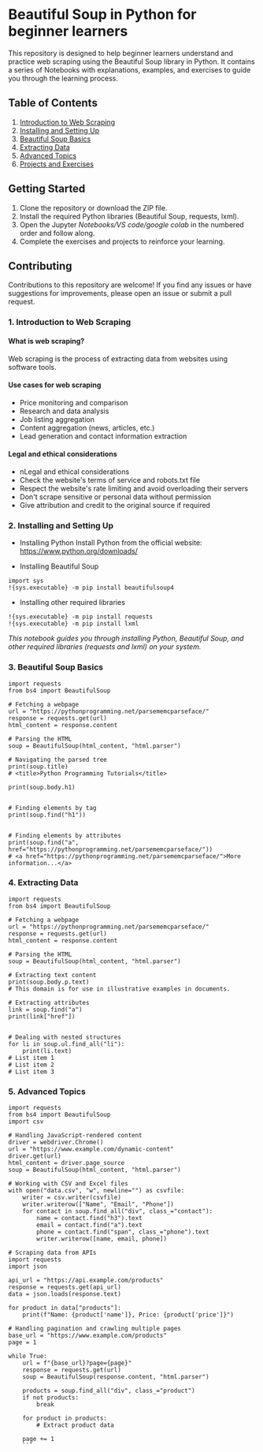 #  Beautiful Soup in Python for beginner learners

This repository is designed to help beginner learners understand and practice web scraping using the Beautiful Soup library in Python. It contains a series of Notebooks with explanations, examples, and exercises to guide you through the learning process.

## Table of Contents

1. [Introduction to Web Scraping](https://github.com/aysannazarmohamady/BS_Python/blob/main/README.md#1-introduction-to-web-scraping)
2. [Installing and Setting Up](https://github.com/aysannazarmohamady/BS_Python/blob/main/README.md#2-installing-and-setting-up)
3. [Beautiful Soup Basics](https://github.com/aysannazarmohamady/BS_Python/blob/main/README.md#3--beautiful-soup-basics)
4. [Extracting Data](https://github.com/aysannazarmohamady/BS_Python/blob/main/README.md#4-extracting-data)
5. [Advanced Topics](https://github.com/aysannazarmohamady/BS_Python/blob/main/README.md#5-advanced-topics)
6. [Projects and Exercises]()

## Getting Started

1. Clone the repository or download the ZIP file.
2. Install the required Python libraries (Beautiful Soup, requests, lxml).
3. Open the Jupyter *Notebooks/VS code/google colab* in the numbered order and follow along.
4. Complete the exercises and projects to reinforce your learning.

## Contributing

Contributions to this repository are welcome! If you find any issues or have suggestions for improvements, please open an issue or submit a pull request.


### 1. Introduction to Web Scraping

#### What is web scraping?
Web scraping is the process of extracting data from websites using software tools.

#### Use cases for web scraping
- Price monitoring and comparison
- Research and data analysis
- Job listing aggregation
- Content aggregation (news, articles, etc.)
- Lead generation and contact information extraction

#### Legal and ethical considerations
- nLegal and ethical considerations
- Check the website's terms of service and robots.txt file
- Respect the website's rate limiting and avoid overloading their servers
- Don't scrape sensitive or personal data without permission
- Give attribution and credit to the original source if required

  
### 2. Installing and Setting Up

- Installing Python
Install Python from the official website: https://www.python.org/downloads/

- Installing Beautiful Soup
```
import sys
!{sys.executable} -m pip install beautifulsoup4
```

- Installing other required libraries
```
!{sys.executable} -m pip install requests
!{sys.executable} -m pip install lxml
```
*This notebook guides you through installing Python, Beautiful Soup, and other required libraries (requests and lxml) on your system.*


### 3.  Beautiful Soup Basics

```
import requests
from bs4 import BeautifulSoup

# Fetching a webpage
url = "https://pythonprogramming.net/parsememcparseface/"
response = requests.get(url)
html_content = response.content

# Parsing the HTML
soup = BeautifulSoup(html_content, "html.parser")

# Navigating the parsed tree
print(soup.title)
# <title>Python Programming Tutorials</title>

print(soup.body.h1)


# Finding elements by tag
print(soup.find("h1"))


# Finding elements by attributes
print(soup.find("a", href="https://pythonprogramming.net/parsememcparseface/"))
# <a href="https://pythonprogramming.net/parsememcparseface/">More information...</a>
```


### 4. Extracting Data

```
import requests
from bs4 import BeautifulSoup

# Fetching a webpage
url = "https://pythonprogramming.net/parsememcparseface/"
response = requests.get(url)
html_content = response.content

# Parsing the HTML
soup = BeautifulSoup(html_content, "html.parser")

# Extracting text content
print(soup.body.p.text)
# This domain is for use in illustrative examples in documents.

# Extracting attributes
link = soup.find("a")
print(link["href"])


# Dealing with nested structures
for li in soup.ul.find_all("li"):
    print(li.text)
# List item 1
# List item 2
# List item 3
```

### 5. Advanced Topics

```
import requests
from bs4 import BeautifulSoup
import csv

# Handling JavaScript-rendered content
driver = webdriver.Chrome()
url = "https://www.example.com/dynamic-content"
driver.get(url)
html_content = driver.page_source
soup = BeautifulSoup(html_content, "html.parser")

# Working with CSV and Excel files
with open("data.csv", "w", newline="") as csvfile:
    writer = csv.writer(csvfile)
    writer.writerow(["Name", "Email", "Phone"])
    for contact in soup.find_all("div", class_="contact"):
        name = contact.find("h3").text
        email = contact.find("a").text
        phone = contact.find("span", class_="phone").text
        writer.writerow([name, email, phone])

# Scraping data from APIs
import requests
import json

api_url = "https://api.example.com/products"
response = requests.get(api_url)
data = json.loads(response.text)

for product in data["products"]:
    print(f"Name: {product['name']}, Price: {product['price']}")

# Handling pagination and crawling multiple pages
base_url = "https://www.example.com/products"
page = 1

while True:
    url = f"{base_url}?page={page}"
    response = requests.get(url)
    soup = BeautifulSoup(response.content, "html.parser")

    products = soup.find_all("div", class_="product")
    if not products:
        break

    for product in products:
        # Extract product data

    page += 1
    ```
